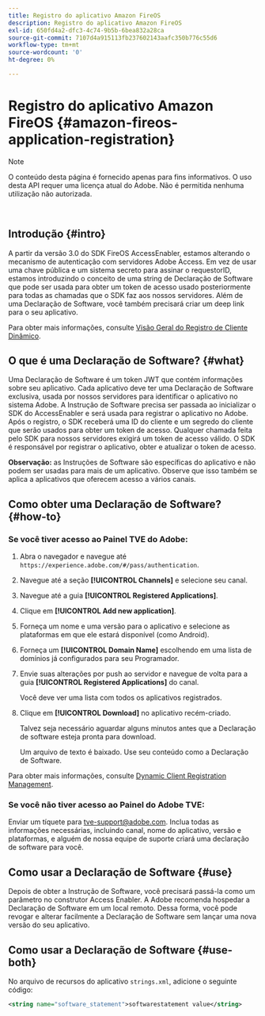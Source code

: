 ```yaml
---
title: Registro do aplicativo Amazon FireOS
description: Registro do aplicativo Amazon FireOS
exl-id: 650fd4a2-dfc3-4c74-9b5b-6bea832a28ca
source-git-commit: 7107d4a915113fb237602143aafc350b776c55d6
workflow-type: tm+mt
source-wordcount: '0'
ht-degree: 0%

---
```


# Registro do aplicativo Amazon FireOS {#amazon-fireos-application-registration}

>[!NOTE]
>
>O conteúdo desta página é fornecido apenas para fins informativos. O uso desta API requer uma licença atual do Adobe. Não é permitida nenhuma utilização não autorizada.

</br>

## Introdução {#intro}

A partir da versão 3.0 do SDK FireOS AccessEnabler, estamos alterando o mecanismo de autenticação com servidores Adobe Access. Em vez de usar uma chave pública e um sistema secreto para assinar o requestorID, estamos introduzindo o conceito de uma string de Declaração de Software que pode ser usada para obter um token de acesso usado posteriormente para todas as chamadas que o SDK faz aos nossos servidores. Além de uma Declaração de Software, você também precisará criar um deep link para o seu aplicativo.

Para obter mais informações, consulte [Visão Geral do Registro de Cliente Dinâmico](./dcr-api/dynamic-client-registration-overview.md).

## O que é uma Declaração de Software? {#what}

Uma Declaração de Software é um token JWT que contém informações sobre seu aplicativo. Cada aplicativo deve ter uma Declaração de Software exclusiva, usada por nossos servidores para identificar o aplicativo no sistema Adobe. A Instrução de Software precisa ser passada ao inicializar o SDK do AccessEnabler e será usada para registrar o aplicativo no Adobe. Após o registro, o SDK receberá uma ID do cliente e um segredo do cliente que serão usados para obter um token de acesso. Qualquer chamada feita pelo SDK para nossos servidores exigirá um token de acesso válido. O SDK é responsável por registrar o aplicativo, obter e atualizar o token de acesso.

**Observação:** as Instruções de Software são específicas do aplicativo e não podem ser usadas para mais de um aplicativo. Observe que isso também se aplica a aplicativos que oferecem acesso a vários canais.

## Como obter uma Declaração de Software? {#how-to}

### Se você tiver acesso ao Painel TVE do Adobe:

1. Abra o navegador e navegue até `https://experience.adobe.com/#/pass/authentication`.

1. Navegue até a seção **[!UICONTROL Channels]** e selecione seu canal.

1. Navegue até a guia **[!UICONTROL Registered Applications]**.

1. Clique em **[!UICONTROL Add new application]**.

1. Forneça um nome e uma versão para o aplicativo e selecione as plataformas em que ele estará disponível (como Android).

1. Forneça um **[!UICONTROL Domain Name]** escolhendo em uma lista de domínios já configurados para seu Programador.

1. Envie suas alterações por push ao servidor e navegue de volta para a guia **[!UICONTROL Registered Applications]** do canal.

   Você deve ver uma lista com todos os aplicativos registrados.

1. Clique em **[!UICONTROL Download]** no aplicativo recém-criado.

   Talvez seja necessário aguardar alguns minutos antes que a Declaração de software esteja pronta para download.

   Um arquivo de texto é baixado. Use seu conteúdo como a Declaração de Software.

Para obter mais informações, consulte [Dynamic Client Registration Management](./dcr-api/dynamic-client-registration-overview.md#dynamic-client-registration-management).

### Se você não tiver acesso ao Painel do Adobe TVE:

Enviar um tíquete para [tve-support@adobe.com](mailto:tve-support@adobe.com). Inclua todas as informações necessárias, incluindo canal, nome do aplicativo, versão e plataformas, e alguém de nossa equipe de suporte criará uma declaração de software para você.

## Como usar a Declaração de Software {#use}

Depois de obter a Instrução de Software, você precisará passá-la como um parâmetro no construtor Access Enabler. A Adobe recomenda hospedar a Declaração de Software em um local remoto. Dessa forma, você pode revogar e alterar facilmente a Declaração de Software sem lançar uma nova versão do seu aplicativo.

## Como usar a Declaração de Software {#use-both}

No arquivo de recursos do aplicativo `strings.xml`, adicione o seguinte código:

```XML
<string name="software_statement">softwarestatement value</string>
```

